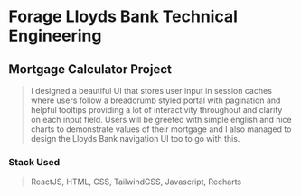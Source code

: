 # Forage Lloyds Bank Technical Engineering
## Mortgage Calculator Project

> I designed a beautiful UI that stores user input in session caches where users follow a breadcrumb styled portal with pagination and helpful tooltips providing a lot of interactivity throughout and clarity on each input field. Users will be greeted with simple english and nice charts to demonstrate values of their mortgage and I also managed to design the Lloyds Bank navigation UI too to go with this. 

### Stack Used
> ReactJS, HTML, CSS, TailwindCSS, Javascript, Recharts

